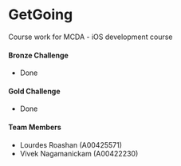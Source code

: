 # GetGoing
Course work for MCDA - iOS development course


#### Bronze Challenge
* Done

#### Gold Challenge
* Done



#### Team Members

* Lourdes Roashan (A00425571)
* Vivek Nagamanickam (A00422230)